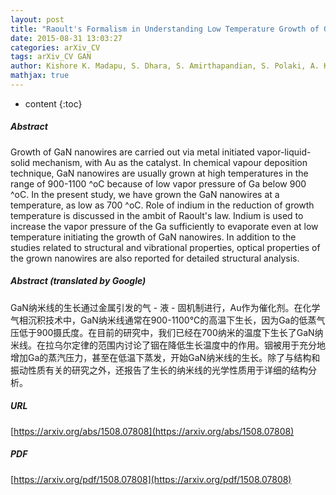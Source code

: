 ```yaml
---
layout: post
title: "Raoult's Formalism in Understanding Low Temperature Growth of GaN Nanowires using Binary Precursor"
date: 2015-08-31 13:03:27
categories: arXiv_CV
tags: arXiv_CV GAN
author: Kishore K. Madapu, S. Dhara, S. Amirthapandian, S. Polaki, A. K. Tyagi
mathjax: true
---
```


* content
{:toc}

##### Abstract
Growth of GaN nanowires are carried out via metal initiated vapor-liquid-solid mechanism, with Au as the catalyst. In chemical vapour deposition technique, GaN nanowires are usually grown at high temperatures in the range of 900-1100 ^oC because of low vapor pressure of Ga below 900 ^oC. In the present study, we have grown the GaN nanowires at a temperature, as low as 700 ^oC. Role of indium in the reduction of growth temperature is discussed in the ambit of Raoult's law. Indium is used to increase the vapor pressure of the Ga sufficiently to evaporate even at low temperature initiating the growth of GaN nanowires. In addition to the studies related to structural and vibrational properties, optical properties of the grown nanowires are also reported for detailed structural analysis.

##### Abstract (translated by Google)
GaN纳米线的生长通过金属引发的气 - 液 - 固机制进行，Au作为催化剂。在化学气相沉积技术中，GaN纳米线通常在900-1100℃的高温下生长，因为Ga的低蒸气压低于900摄氏度。在目前的研究中，我们已经在700纳米的温度下生长了GaN纳米线。在拉乌尔定律的范围内讨论了铟在降低生长温度中的作用。铟被用于充分地增加Ga的蒸汽压力，甚至在低温下蒸发，开始GaN纳米线的生长。除了与结构和振动性质有关的研究之外，还报告了生长的纳米线的光学性质用于详细的结构分析。

##### URL
[https://arxiv.org/abs/1508.07808](https://arxiv.org/abs/1508.07808)

##### PDF
[https://arxiv.org/pdf/1508.07808](https://arxiv.org/pdf/1508.07808)

